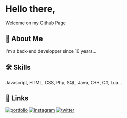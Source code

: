 
# Hello there,

Welcome on my Github Page 


## 🚀 About Me
I'm a back-end developper since 10 years...


## 🛠 Skills
Javascript, HTML, CSS, Php, SQL, Java, C++, C#, Lua...


## 🔗 Links
[![portfolio](https://img.shields.io/badge/my_portfolio-000?style=for-the-badge&logo=ko-fi&logoColor=white)](https://hugodrn.github.io/Portfolio/)
[![instagram](https://img.shields.io/badge/instagram-0A66C2?style=for-the-badge&logo=instagram&logoColor=white)](https://www.instagram.com/hugodrn/)
[![twitter](https://img.shields.io/badge/twitter-1DA1F2?style=for-the-badge&logo=twitter&logoColor=white)](https://twitter.com/hugodrn)

